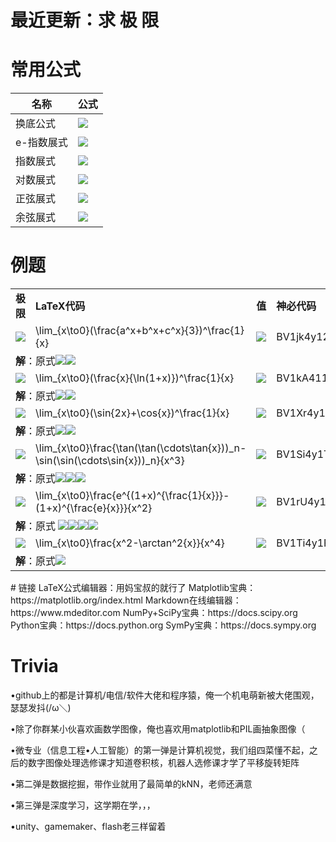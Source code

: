 # 最近更新：求 极 限
# 常用公式
|名称|公式|
|-|-|
|换底公式|![](https://latex.codecogs.com/gif.latex?a^b=e^{b\ln{a}})|
|e-指数展式|![](https://latex.codecogs.com/gif.latex?\lim_{x\to0}e^x=\lim_{x\to0}(1+x+\frac{x^2}{2!}+\frac{x^3}{3!}+\cdots)=\lim_{x\to0}\sum_{n=0}^{\infty}\frac{x^n}{n!})|
|指数展式|![](https://latex.codecogs.com/gif.latex?\lim_{x\to0}a^x=\lim_{x\to0}(1+x\ln{a}+\frac{x^2\ln^2{a}}{2!}+\frac{x^3\ln^3{a}}{3!}+\cdots)=\lim_{x\to0}\sum_{n=0}^{\infty}\frac{x^n\ln^n{a}}{n!})|
|对数展式|![](https://latex.codecogs.com/gif.latex?\lim_{x\to0}\ln(1+x)=\lim_{x\to0}(x-\frac{x^2}{2}+\frac{x^3}{3}-\frac{x^4}{4}+\cdots)=\lim_{x\to0}\sum_{n=1}^{\infty}\frac{(-1)^{n-1}x^n}{n})|
|正弦展式|![](https://latex.codecogs.com/gif.latex?\lim_{x\to0}\sin{x}=\lim_{x\to0}(x-\frac{x^3}{3!}+\frac{x^5}{5!}-\frac{x^7}{7!}+\cdots)=\lim_{x\to0}\sum_{n=1}^{\infty}\frac{(-1)^{n-1}x^{2n-1}}{(2n-1)!}  )|
|余弦展式|![](https://latex.codecogs.com/gif.latex?\lim_{x\to0}\cos{x}=\lim_{x\to0}(1-\frac{x^2}{2!}+\frac{x^4}{4!}-\frac{x^6}{6!}+\cdots)=\lim_{x\to0}\sum_{n=1}^{\infty}\frac{(-1)^{n-1}x^{2n-2}}{(2n-2)!}  )|

# 例题
<table>

<tr><td><strong>极限</strong></td><td><strong>LaTeX代码</strong></td><td><strong>值</strong></td><td><strong>神必代码</strong></td></tr>

<tr><td><img src="https://latex.codecogs.com/gif.latex?\lim_{x\to0}(\frac{a^x+b^x+c^x}{3})^\frac{1}{x}"/></td><td>\lim_{x\to0}(\frac{a^x+b^x+c^x}{3})^\frac{1}{x}</td><td><img src="https://latex.codecogs.com/gif.latex?\sqrt[3]{abc}"/></td><td>BV1jk4y127Ta</td></tr>
<tr><td colspan="4"><strong>解</strong>：原式<img src="https://latex.codecogs.com/gif.latex?=\lim_{x\to0}\exp\{\frac{\ln\frac{1}{3}(a^x+b^x+c^x)}{x}\}=\lim_{x\to0}\exp\{\frac{\ln\frac{1}{3}(1+x\ln{a}+1+x\ln{b}+1+x\ln{c}+o(x))}{x}\}"/><img src="https://latex.codecogs.com/gif.latex?=\lim_{x\to0}\exp\{\frac{\ln(1+\frac{1}{3}x\ln{abc}+o(x))}{x}\}=\lim_{x\to0}\exp\{\frac{\frac{1}{3}x\ln{abc}+o(x)}{x}\}=\sqrt[3]{abc}"/>

<tr><td><img src="https://latex.codecogs.com/gif.latex?\lim_{x\to0}(\frac{x}{\ln(1+x)})^\frac{1}{x}"/></td><td>\lim_{x\to0}(\frac{x}{\ln(1+x)})^\frac{1}{x}</td><td><img src="https://latex.codecogs.com/gif.latex?e^\frac{1}{2}"/></td><td>BV1kA411T7KH</td></tr>
<tr><td colspan="4"><strong>解</strong>：原式<img src="https://latex.codecogs.com/gif.latex?=\lim_{x\to0}(\frac{x}{\ln(1+x)})^{\frac{1}{\frac{x}{\ln(1+x)}-1}(\frac{x}{\ln(1+x)}-1)\frac{1}{x}}=\lim_{x\to0}\exp\{\frac{x-\ln(1+x)}{x\ln(1+x)}\}"/><img src="https://latex.codecogs.com/gif.latex?=\lim_{x\to0}\frac{x-(x-\frac{x^2}{2}+o(x^2))}{x(x-\frac{x^2}{2}+o(x^2))}=\frac{1}{2}"/>

<tr><td><img src="https://latex.codecogs.com/gif.latex?\lim_{x\to0}(\sin{2x}+\cos{x})^\frac{1}{x}"/></td><td>\lim_{x\to0}(\sin{2x}+\cos{x})^\frac{1}{x}</td><td><img src="https://latex.codecogs.com/gif.latex?e^2"/></td><td>BV1Xr4y1A7Ba</td></tr>
<tr><td colspan="4"><strong>解</strong>：原式<img src="https://latex.codecogs.com/gif.latex?=\lim_{x\to0}(2\sin{x}\cos{x}+\cos{x})^\frac{1}{x}=\lim_{x\to0}(1+2\sin{x})^\frac{1}{x}\cos{x}^\frac{1}{x}"/><img src="https://latex.codecogs.com/gif.latex?=\lim_{x\to0}e^{\frac{2\sin{x}}{x}}\exp\{\frac{\cos{x}-1}{x}\}=e^2e^0=e^2"/>

<tr><td><img src="https://latex.codecogs.com/gif.latex?\lim_{x\to0}\frac{\tan(\tan(\cdots\tan{x}))_n-\sin(\sin(\cdots\sin{x}))_n}{x^3}"/></td><td>\lim_{x\to0}\frac{\tan(\tan(\cdots\tan{x}))_n-\sin(\sin(\cdots\sin{x}))_n}{x^3}</td><td><img src="https://latex.codecogs.com/gif.latex?\frac{n}{2}"/></td><td>BV1Si4y1T7dK</td></tr><tr><td colspan="4"><strong>解</strong>：原式<img src="https://latex.codecogs.com/gif.latex?=\lim_{x\to0}\frac{\tan(\cdots\tan(x+\frac{1}{3}x^3+o(x^3)))_{n-1}-\sin(\cdots\sin(x-\frac{1}{6}x^3+o(x^3)))_{n-1}}{x^3}"/><img src="https://latex.codecogs.com/gif.latex?=\lim_{x\to0}\frac{\tan(\cdots\tan(x+\frac{2}{3}x^3+o(x^3)))_{n-2}-\sin(\cdots\sin(x-\frac{1}{3}x^3+o(x^3)))_{n-2}}{x^3}"/><img src="https://latex.codecogs.com/gif.latex?=\cdots=\lim_{x\to0}x+\frac{x+\frac{n}{3}x^3+o(x^3)-(x-\frac{n}{6}x^3+o(x^3))}{x^3}=\frac{n}{2}"/>

<tr><td><img src="https://latex.codecogs.com/gif.latex?\lim_{x\to0}\frac{e^{(1+x)^{\frac{1}{x}}}-(1+x)^{\frac{e}{x}}}{x^2}"/></td><td>\lim_{x\to0}\frac{e^{(1+x)^{\frac{1}{x}}}-(1+x)^{\frac{e}{x}}}{x^2}</td><td><img src="https://latex.codecogs.com/gif.latex?\frac{1}{8}e^{e+1}"/></td><td>BV1rU4y147nc</td></tr><tr><td colspan="4"><strong>解</strong>：原式
<img src="https://latex.codecogs.com/gif.latex?=\lim_{x\to0}\frac{e^{\exp\{\frac{\ln(1+x)}{x}\}}-e^{\frac{e\ln(1+x)}{x}}}{x^2}=\lim_{x\to0}\frac{e^{\exp\{1-\frac{x}{2}+\frac{x^2}{3}+o(x^2)\}}-e^{e(1-\frac{x}{2}+\frac{x^2}{3}+o(x^2))}}{x^2}"/><img src="https://latex.codecogs.com/gif.latex?=\lim_{x\to0}\frac{e^{e(1+(-\frac{x}{2}+\frac{x^2}{3})+\frac{1}{2}(-\frac{x}{2}+\frac{x^2}{3})^2+o(x^2))}-e^{e(1-\frac{x}{2}+\frac{x^2}{3}+o(x^2))}}{x^2}"/><img src="https://latex.codecogs.com/gif.latex?=\lim_{x\to0}e^{e(1-\frac{x}{2}+\frac{x^2}{3})}\frac{e^{e(\frac{x^2}{8}+o(x^2))}-e^{o(x^2)}}{x^2}=\lim_{x\to0}e^e\frac{1+\frac{ex^2}{8}+o(x^2)-(1+o(x^2))}{x^2}"/><img src="https://latex.codecogs.com/gif.latex?=\frac{1}{8}e^{e+1}"/>

<tr><td><img src="https://latex.codecogs.com/gif.latex?\lim_{x\to0}\frac{x^2-\arctan^2{x}}{x^4}"/></td><td>\lim_{x\to0}\frac{x^2-\arctan^2{x}}{x^4}</td><td><img src="https://latex.codecogs.com/gif.latex?\frac{2}{3}"/></td><td>BV1Ti4y1F7aM</td></tr><tr><td colspan="4"><strong>解</strong>：原式<img src="https://latex.codecogs.com/gif.latex?=\lim_{x\to0}\frac{x^2-(x-\frac{x^3}{3}+o(x^3))^2}{x^4}=\lim_{x\to0}\frac{x^2-(x^2-\frac{2}{3}x^4+o(x^4))}{x^4}=\frac{2}{3}"/>

</table># 链接
LaTeX公式编辑器：用妈宝叔的就行了
Matplotlib宝典：https://matplotlib.org/index.html
Markdown在线编辑器：https://www.mdeditor.com
NumPy+SciPy宝典：https://docs.scipy.org
Python宝典：https://docs.python.org
SymPy宝典：https://docs.sympy.org

# Trivia

•github上的都是计算机/电信/软件大佬和程序猿，俺一个机电萌新被大佬围观，瑟瑟发抖(/ω＼)

•除了你群某小伙喜欢画数学图像，俺也喜欢用matplotlib和PIL画抽象图像（

•微专业（信息工程•人工智能）的第一弹是计算机视觉，我们组四菜懂不起，之后的数字图像处理选修课才知道卷积核，机器人选修课才学了平移旋转矩阵

•第二弹是数据挖掘，带作业就用了最简单的kNN，老师还满意

•第三弹是深度学习，这学期在学，，，

•unity、gamemaker、flash老三样留着
